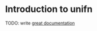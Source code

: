 # Introduction to unifn

TODO: write [great documentation](http://jacobian.org/writing/what-to-write/)

